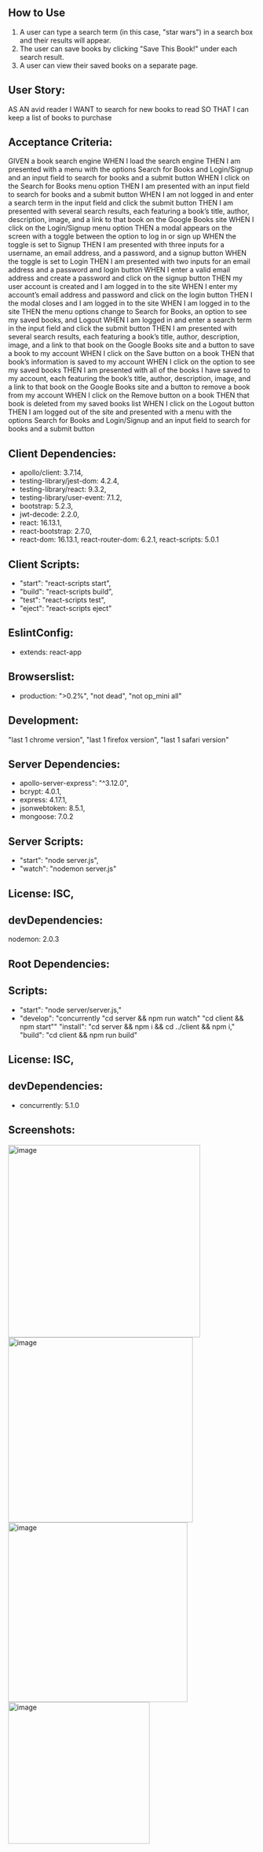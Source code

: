 
## How to Use
1. A user can type a search term (in this case, "star wars") in a search box and their results will appear.
2. The user can save books by clicking "Save This Book!" under each search result.
3. A user can view their saved books on a separate page.


## User Story:

AS AN avid reader
I WANT to search for new books to read
SO THAT I can keep a list of books to purchase


## Acceptance Criteria:

GIVEN a book search engine
WHEN I load the search engine
THEN I am presented with a menu with the options Search for Books and Login/Signup and an input field to search for books and a submit button
WHEN I click on the Search for Books menu option
THEN I am presented with an input field to search for books and a submit button
WHEN I am not logged in and enter a search term in the input field and click the submit button
THEN I am presented with several search results, each featuring a book’s title, author, description, image, and a link to that book on the Google Books site
WHEN I click on the Login/Signup menu option
THEN a modal appears on the screen with a toggle between the option to log in or sign up
WHEN the toggle is set to Signup
THEN I am presented with three inputs for a username, an email address, and a password, and a signup button
WHEN the toggle is set to Login
THEN I am presented with two inputs for an email address and a password and login button
WHEN I enter a valid email address and create a password and click on the signup button
THEN my user account is created and I am logged in to the site
WHEN I enter my account’s email address and password and click on the login button
THEN I the modal closes and I am logged in to the site
WHEN I am logged in to the site
THEN the menu options change to Search for Books, an option to see my saved books, and Logout
WHEN I am logged in and enter a search term in the input field and click the submit button
THEN I am presented with several search results, each featuring a book’s title, author, description, image, and a link to that book on the Google Books site and a button to save a book to my account
WHEN I click on the Save button on a book
THEN that book’s information is saved to my account
WHEN I click on the option to see my saved books
THEN I am presented with all of the books I have saved to my account, each featuring the book’s title, author, description, image, and a link to that book on the Google Books site and a button to remove a book from my account
WHEN I click on the Remove button on a book
THEN that book is deleted from my saved books list
WHEN I click on the Logout button
THEN I am logged out of the site and presented with a menu with the options Search for Books and Login/Signup and an input field to search for books and a submit button  

## Client Dependencies:
* apollo/client: 3.7.14,
* testing-library/jest-dom: 4.2.4,
* testing-library/react: 9.3.2,
* testing-library/user-event: 7.1.2,
* bootstrap: 5.2.3,
* jwt-decode: 2.2.0,
* react: 16.13.1,
* react-bootstrap: 2.7.0,
* react-dom: 16.13.1,
react-router-dom: 6.2.1,
react-scripts: 5.0.1
 
## Client Scripts:
* "start": "react-scripts start",
* "build": "react-scripts build",
* "test": "react-scripts test",
* "eject": "react-scripts eject"

## EslintConfig: 
* extends: react-app
  
## Browserslist: 
* production: 
">0.2%",
"not dead",
"not op_mini all"

## Development: 
"last 1 chrome version",
"last 1 firefox version",
"last 1 safari version"


## Server Dependencies: 
* apollo-server-express": "^3.12.0",
* bcrypt: 4.0.1,
* express: 4.17.1,
* jsonwebtoken: 8.5.1,
* mongoose: 7.0.2

## Server Scripts:
* "start": "node server.js",
* "watch": "nodemon server.js"

## License: ISC,

## devDependencies: 
nodemon: 2.0.3

## Root Dependencies:

## Scripts: 
* "start": "node server/server.js,"
* "develop": "concurrently \"cd server && npm run watch\" \"cd client && npm start\""
"install": "cd server && npm i && cd ../client && npm i,"
"build": "cd client && npm run build"

## License: ISC,

## devDependencies: 
* concurrently: 5.1.0

## Screenshots:

<img width="391" alt="image" src="https://github.com/TiffanyParks/book_search_engine/assets/126128634/20dcf68a-e24f-409d-ba20-6590f1e5c247">

<img width="376" alt="image" src="https://github.com/TiffanyParks/book_search_engine/assets/126128634/e106f366-451d-458e-ac45-ac2c80865f77">

<img width="365" alt="image" src="https://github.com/TiffanyParks/book_search_engine/assets/126128634/8c648a7b-ad58-44e7-a72b-45369b9ac7d6">

<img width="288" alt="image" src="https://github.com/TiffanyParks/book_search_engine/assets/126128634/208726dd-3d14-4dc3-be87-cf17d08cfafd">




  
